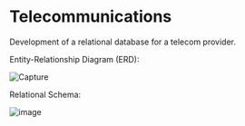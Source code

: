 # Telecommunications
Development of a relational database for a telecom provider.

Entity-Relationship Diagram (ERD):

![Capture](https://user-images.githubusercontent.com/99885124/154706260-5c3afa8c-9717-4d85-8daa-179bcbaf7073.JPG)

Relational Schema:

![image](https://user-images.githubusercontent.com/99885124/154706659-f44cffeb-5a83-4cc4-a4a5-ed519f12f50a.png)
